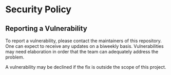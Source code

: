 # Security Policy

## Reporting a Vulnerability

To report a vulnerability, please contact the maintainers of this repository. One can expect to receive any updates on a biweekly basis. Vulnerabilities may need elaboration in order that the team can adequately address the problem.

A vulnerability may be declined if the fix is outside the scope of this project.